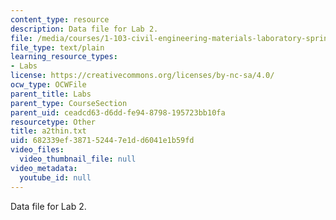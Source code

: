 ```yaml
---
content_type: resource
description: Data file for Lab 2.
file: /media/courses/1-103-civil-engineering-materials-laboratory-spring-2004/682339ef387152447e1dd6041e1b59fd_a2thin.txt
file_type: text/plain
learning_resource_types:
- Labs
license: https://creativecommons.org/licenses/by-nc-sa/4.0/
ocw_type: OCWFile
parent_title: Labs
parent_type: CourseSection
parent_uid: ceadcd63-d6dd-fe94-8798-195723bb10fa
resourcetype: Other
title: a2thin.txt
uid: 682339ef-3871-5244-7e1d-d6041e1b59fd
video_files:
  video_thumbnail_file: null
video_metadata:
  youtube_id: null
---
```

Data file for Lab 2.
